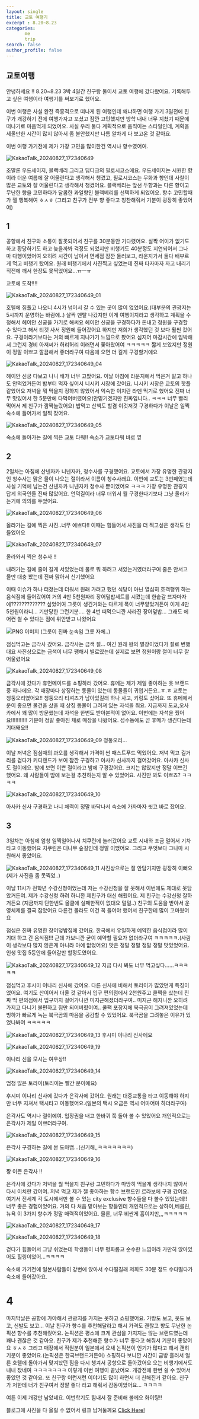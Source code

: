 ```yaml
---
layout: single
title: 교토 여행기
excerpt : 8.20~8.23 
categories: 
       me
       trip
search: false
author_profile: false
---
```

## 교토여행

안녕하세요 !! 
8.20~8.23 3박 4일간 친구랑 둘이서 교토 여행에 갔다왔어요. 기록해두고 싶은 여행이라 여행기를 써보기로 했어요. 

이번 여행은 사실 완전 즉흥적으로 떠나게 된 여행인데 왜냐하면 여행 가기 3일전에 친구가 개강하기 전에 여행가자고 꼬셨고 잠깐 고민했지만 방학 내내 너무 지쳤기 때문에 떠나기로 마음먹게 되었어요.
사실 우리 둘다 계획적으로 움직이는 스타일인데, 계획을 세울만한 시간이 많지 않아서 좀 불안했지만 나름 알차게 다 보고온 것 같아요.

이번 여행 가기전에 제가 가장 고민을 많이한건 역시나 향수였어여.

![KakaoTalk_20240827_172340649](https://github.com/user-attachments/assets/34dc66d8-e2c6-433b-9e7d-66f5faf2efb3)

조말론 우드세이지, 블랙베리 그리고 딥디크의 필로시코스에요. 
우드세이지는 시원한 향이라 더운 여름에 잘 어울린다고 생각해서 챙겼고, 필로시코스는 무화과 향인데 사찰이 많은 교토와 잘 어울린다고 생각해서 챙겼어요.
블랙베리는 앞선 두향과는 다른 향이고 무난한 향을 고민하다가 달콤한 과일향인 블랙베리를 선택하게 되었어요. 
향수 고민할때가 젤 행복해여  ㅎㅅㅎ 
(그리고 친구가 전부 향 좋다고 칭찬해줘서 기분이 굉장히 좋았어여)


## 1
공항에서 친구와 소통이 잘못되어서 친구를 30분동안 기다렸어요.
살짝 어이가 없기도 하고 황당하기도 하고 늦을까봐 걱정도 되었지만 비행기도 40분정도 지연되어서 그나마 다행이었어여
오히려 시간이 남아서 면세점 잠깐 둘러보고, 라운지가서 둘다 배부르게 먹고 비행기 탔어요.
원래 비행기에서 사진찍고 싶었는데 진짜 타자마자 자고 내리기 직전에 깨서 한장도 못찍었어요...ㅠㅡㅠ

교토에 도착!!!!

![KakaoTalk_20240827_172340649_01](https://github.com/user-attachments/assets/67cd3eb3-4db2-4457-a589-955c9acb8466)

호텔에 짐풀고 나오니 4시가 넘어서 갈 수 있는 곳이 많이 없었어요.(대부분의 관광지는 5시까지 운영하는 바람에..)
살짝 멘탈 나갔지만 이게 여행이지라고 생각하고 계획을 수정해서 헤이안 신궁을 가기로 해써요
헤이안 신궁을 구경하다가 돈내고 정원을 구경할 수 있다고 해서 티켓 사서 정원에 들어갔어요
하지만 저희가 생각했던 것 보다 훨씬 컸어요. 구경이라기보다는 거의 빠르게 지나가기 느낌으로 봤어요
심지어 마감시간에 임박해서 그런지 경비 아저씨가 허리허리 이러면서 쫓아왔어여 ㅋㅋㅋㅋㅋ
짧게 보았지만 정원이 정말 이쁘고 깔끔해서 좋더라구여 다음에 오면 더 길게 구경할거에요

![KakaoTalk_20240827_172340649_04](https://github.com/user-attachments/assets/c4daa732-ebbe-4cf4-9e87-1fe07a57dde5)

헤이안 신궁 다보고 나니 배가 너무 고팠어요. 이날 아침에 라운지에서 먹은거 말고 하나도 안먹었거든여
밥부터 먹자 싶어서 니시키 시장에 갔어요.
니시키 시장은 교토의 핫플같았어요 저녁을 뭐 먹을지 정하지 않았어서 익숙한 이치란 라멘 먹기로 했어요
진짜 너무 맛있어서 한 5분만에 다먹어버렸어요(안믿기겠지만 진짜입니다.. ㅋㅋㅋ 너무 빨리 먹어서 제 친구가 깜짝놀랐어요)
밥먹고 산책도 할겸 이것저것 구경하다가 이날은 일찍 숙소에 들어가서 일찍 잤어요.


![KakaoTalk_20240827_172340649_05](https://github.com/user-attachments/assets/56720be7-158a-4f5c-9dba-c24ce8045a54)

숙소에 돌아가는 길에 찍은 교토 타워!! 숙소가 교토타워 바로 옆 


## 2
2일차는 아침에 산넨자카 니넨자카, 청수사를 구경했어요.
교토에서 가장 유명한 관광지인 청수사는 맑은 물이 나오는 절이라서 이름이 청수사래요. 
이번에 교토는 3번째였는데 사실 기억에 남는건 산넨자카 니넨자카 청수사 뿐이었어요 ㅋㅋㅋ
가장 유명한 관광지 답게 외국인들 진짜 많았어요. 언덕길이라 너무 더워서 뭘 구경한다기보다 그냥 올라가는거에 의의를 두었어요. 

![KakaoTalk_20240827_172340649_06](https://github.com/user-attachments/assets/45312fad-4ae7-4219-9fab-8f1f23e736bc)

올라가는 길에 찍은 사진..너무 예쁘다!! 이때는 힘들어서 사진을 더 찍고싶은 생각도 안들었어요


![KakaoTalk_20240827_172340649_07](https://github.com/user-attachments/assets/fbc86474-f876-4ec5-9742-3740edbe2620)

올라와서 찍은 청수사 !!

내려가는 길에 줄이 길게 서있었는데 물로 뭐 하려고 서있는거였더라구여
줄은 안서고 물만 대충 봤는데 진짜 맑아서 신기했어요

이때 이슈가 하나 터졌는데 더워서 원래 가려고 했던 식당이 아닌 열심히 호객행위 하는 음식점에 들어갔어여
거의 4만 5천원짜리 장어덮밥세트를 시켰는데 한숱갈 뜨자마자 에????????????? 싶었어여
그릇이 생긴거와는 다르게 폭이 너무얕았거든여
이게 4만 5천원이라니... 기만당한 그런기분.... 한 4번 떠먹으니깐 사라진 장어덮밥...
그래도 에어컨 쐴 수 있다는 점에 위안받고 나왔어요 

![PNG 이미지](https://github.com/user-attachments/assets/73f53e29-52e1-4bb8-8a18-089f7c889194)
(그릇이 진짜 눈속임 그릇 자체..)

 
점심먹고는 금각사 갔어요. 금각사는 금색 절... 여긴 원래 왕의 별장이었다가 절로 변했대요
사진상으로는 금색이 너무 쨍해서 별로였는데 실제로 보면 정원이랑 절이 너무 잘 어울렸어요

![KakaoTalk_20240827_172340649_08](https://github.com/user-attachments/assets/7257496c-48d0-4f67-851b-2ecf8260ce8b)


금각사에 갔다가 휴먼메이드를 쇼핑하러 갔어요.
휴메는 제가 제일 좋아하는 옷 브랜드 중 하나에요. 각 매장마다 상징하는 동물이 있는데 동물들이 귀엽거든요..ㅎ.ㅎ
교토는 청둥오리였어요!!
청둥오리 티셔츠가 남아있길래 하나 사고, 키링도 샀어요. 
또 휴메에서 운이 좋으면 물건을 샀을 때 상징 동물이 그려져 있는 자석을 줘요. 지금까지 도쿄,오사카에서 꽤 많이 방문했는데 자석을 한번도 받아본적이 없어요. 이번에는 자석을 줬어요!!!!!!!!!!! 기분이 정말 좋아진 채로 매장을 나왔어요.
성수동에도 곧 휴메가 생긴다는데 기대돼요!!

![KakaoTalk_20240827_172340649_09](https://github.com/user-attachments/assets/4a1a9f2d-5b85-4733-97fc-218125e78968)
청둥오리...


이날 저녁은 점심때의 과오를 생각해서 가격이 싼 패스트푸드 먹었어요.
저녁 먹고 길거리를 걷다가 키디랜드가 보여 잠깐 구경하고 아사카 신사까지 걸어갔어요. 아사카 신사도 절이에요.
밤에 보면 이쁜 절이라고 밤에 구경갔어요.
크지는 않았지만 정말 이쁘긴 했어요. 왜 사람들이 밤에 보는걸 추천하는지 알 수 있었어요. 사진만 봐도 이쁘죠? ㅋㅋㅋㅋ

![KakaoTalk_20240827_172340649_10](https://github.com/user-attachments/assets/39162ed6-6dca-4d3f-a75c-4836a0d96c5d)

아사카 신사 구경하고 나니 체력이 정말 바닥나서 숙소에 가자마자 씻고 바로 잤어요.

## 3
3일차는 아침에 엄청 일찍일어나서 치쿠린에 놀러갔어요
교토 시내와 조금 멀어서 기차타고 이동했어요
치쿠린은 대나무 숲길인데 정말 이뻤어요.
그리고 무엇보다 그나마 시원해서 좋았어요.

![KakaoTalk_20240827_172340649_11](https://github.com/user-attachments/assets/f0768c97-f135-4c11-a65a-e52b52d4d5b9)
사진상으로는 잘 안담기지만 굉장히 이뻐요(제가 사진을 좀 못찍었..)

이날 11시가 전학년 수강신청이었는데 저는 수강신청을 잘 못해서 이번에도 제대로 못담았거든여. 제가 수강신청 하려 하니깐 제친구가 대신 해줬어요. 제 친구는 수강신청 잘하거든요 (지금까지 단한번도 올클에 실패한적이 없대요 덜덜..) 친구의 도움을 받아서 운영체제를 결국 잡았어요 다른건 몰라도 이건 꼭 들어야 했어서 친구한테 많이 고마웠어요


점심은 진짜 유명한 장어덮밥집에 갔어요. 
한국에서 유일하게 예약한 음식점이라 많이 기대 하고 간 음식점!!!
근데 가보니깐 굳이 예약할 필요가 없더라구여 ㅋㅋㅋㅋㅋ.(사람이 생각보다 많지 않은게 아니라 아예 없었어요) 
맛은 정말 정말 정말 정말 맛있었어요. 인생 맛집 5등안에 들어갈만 할정도였어요.


![KakaoTalk_20240827_172340649_12](https://github.com/user-attachments/assets/50a4ccfc-fc8e-4372-8fc4-0acfeea1ef82)
지금 다시 봐도 너무 먹고싶다......ㅋㅋㅋㅋㅋ


점심먹고 후시미 이나리 신사에 갔어요.
다른 신사에 비해서 토리이가 많았던게 특징이었어요. 
여기도 산이어서 더울 것 같아서 입구 편의점에서 2천원주고 쿨팩을 샀는데 진짜 딱 편의점에서 입구까지 걸어가니깐 미지근해졌더라구여..
미지근 해지니깐 오히려 가지고 다니기 불편하고 짐만 되어버렸어여..
쿨팩 포장지에 북극곰이 그려져있었는데 빙하가 빠르게 녹는 북극곰의 마음을 공감할 수 있었어요. 북극곰을 그려놓은 이유가 있었나봐여 ㅋㅋㅋㅋㅋ

![KakaoTalk_20240827_172340649_13](https://github.com/user-attachments/assets/4611c194-9a12-45e8-b8ce-84d5c53fcebb)
후시미 이나리 신사에요


![KakaoTalk_20240827_172340649_19](https://github.com/user-attachments/assets/0e99dba8-c7c3-4326-b6a9-c19dac7d0637)

이나리 신을 모시는 여우상!!

![KakaoTalk_20240827_172340649_14](https://github.com/user-attachments/assets/c65730d5-23c2-4b5c-85e9-f9575146727e)

엄청 많은 토라이(토리이는 빨간 문이에요)

후시미 이나리 신사에 갔다가 은각사에 갔어요.
원래는 대중교통을 타고 이동해야 하지만 너무 지쳐서 택시타고 이동했어요.(일본의 택시 요금은 역시 어마어마 하더라구여)

은각사도 역시나 절이에여.
입장권을 내고 한바퀴 쭉 돌아 볼 수 있었어요
개인적으로는 은각사가 제일 이쁘더라구여.

![KakaoTalk_20240827_172340649_15](https://github.com/user-attachments/assets/21e5dbdc-5623-4009-b471-8175cbe47855)

은각사 구경하는 길에 본 도마뱀...(신기해,,ㅋㅋㅋㅋㅋㅋㅋ)

![KakaoTalk_20240827_172340649_16](https://github.com/user-attachments/assets/78e7936a-aa5d-44aa-a3ea-67c30d72c4a7)

짱 이쁜 은각사 !!

은각사에 갔다가 저녁을 뭘 먹을지 친구랑 고민하다가 마땅히 먹을게 생각나지 않아서 다시 이치란 갔어여. 저녁 먹고 제가 젤 좋아하는 향수 브랜드인 르라보에 구경 갔어요. 
여기서 전세계 각 도시에서만 볼 수 있는 city exclusive 향수들을 다 볼수 있었는데!! 너무 좋은 경험이었어요. 거의 다 처음 맡아보는 향들인데 개인적으로는 상하이,베를린,뉴욕 이 3가지 향수가 정말 매력적이었어요. 물론, 너무 비싼게 흠이지만,,,ㅋㅋㅋㅋㅋ


![KakaoTalk_20240827_172340649_17](https://github.com/user-attachments/assets/00e7ec00-c4ab-48f1-9d46-813d8595a1b7)

![KakaoTalk_20240827_172340649_18](https://github.com/user-attachments/assets/167ae011-5d18-45b3-bc95-02d529c0c0f7)

걷다가 힘들어서 그냥 쉬었는데 학생들이 너무 평화롭고 순수한 느낌이라 가만히 앉아있어도 힐링이었어...ㅋㅋㅋㅋ

숙소에 가기전에 일본사람들이 강변에 앉아서 수다떨길래 저희도 30분 정도 수다떨다가 숙소에 들어갔아요.

# 4
마지막날은 공항에 가야해서 관광지를 가지는 못하고 쇼핑했어요. 
가방도 보고, 옷도 보고, 신발도 보고... 
이날 친구가 향수를 추천해달라고 해서 가격도 괜찮고 향도 무난한 논픽션 향수를 추천해줬어요. 
논픽션은 평소에 크게 관심을 가지지는 않는 브랜드였는데 꽤나 괜찮은 것 같아요.
친구가 제가 추천해준 향수가 너무 좋다고 해줘서 기분이 좋았어요 ㅎㅅㅎ
그리고 매장에서 직원분이 일본에서 요새 논픽션이 인기가 많다고 해서 괜히 기분이 좋았어요.(논픽션은 한국브랜드거든여)
쇼핑하다 보니깐 시간이 금방 흘러서 얼른 호텔에 돌아가서 맞겨놨던 짐을 다시 챙겨서 공항으로 돌아갔어요
오는 비행기에서도 내내 잤네여 ㅋㅋㅋㅋㅋㅋㅋ
이렇게 이번 여행이 끝났어요.
개강전에 한번 쉴 수 있어서 좋았던 것 같아요.
또 친구랑 이런저런 이야기도 많이 하면서 더 친해진거 같아요. 친구가 저한테 너가 친구여서 정말 좋다 라고 해줘서 감동이었어요... ㅋㅋㅋㅋ

여튼 이제 개강만 남았네요. 이번학기도 힘내서 잘 준비해 볼께요 화이팅!!


블로그에 사진을 다 올릴 수 없어서 링크 남겨둘께요 
[Click Here!](https://vsco.co/givenzerohan/gallery)

